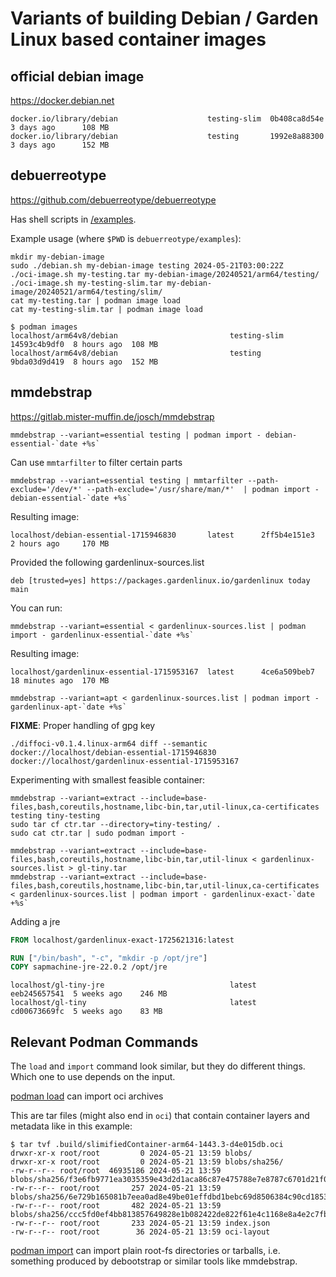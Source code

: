 
# Variants of building Debian / Garden Linux based container images

## official debian image

https://docker.debian.net

```
docker.io/library/debian                    testing-slim  0b408ca8d54e  3 days ago      108 MB
docker.io/library/debian                    testing       1992e8a88300  3 days ago      152 MB
```

## debuerreotype

https://github.com/debuerreotype/debuerreotype

Has shell scripts in [/examples](https://github.com/debuerreotype/debuerreotype/tree/master/examples).

Example usage (where `$PWD` is `debuerreotype/examples`):

```
mkdir my-debian-image
sudo ./debian.sh my-debian-image testing 2024-05-21T03:00:22Z
./oci-image.sh my-testing.tar my-debian-image/20240521/arm64/testing/
./oci-image.sh my-testing-slim.tar my-debian-image/20240521/arm64/testing/slim/
cat my-testing.tar | podman image load
cat my-testing-slim.tar | podman image load
```

```
$ podman images
localhost/arm64v8/debian                         testing-slim  14593c4b9df0  8 hours ago  108 MB
localhost/arm64v8/debian                         testing       9bda03d9d419  8 hours ago  152 MB
```

## mmdebstrap

https://gitlab.mister-muffin.de/josch/mmdebstrap

```
mmdebstrap --variant=essential testing | podman import - debian-essential-`date +%s`
```

Can use `mmtarfilter` to filter certain parts

```
mmdebstrap --variant=essential testing | mmtarfilter --path-exclude='/dev/*' --path-exclude='/usr/share/man/*'  | podman import - debian-essential-`date +%s`
```

Resulting image:

```
localhost/debian-essential-1715946830       latest      2ff5b4e151e3  2 hours ago     170 MB
```


Provided the following gardenlinux-sources.list

```
deb [trusted=yes] https://packages.gardenlinux.io/gardenlinux today main
```

You can run:

```
mmdebstrap --variant=essential < gardenlinux-sources.list | podman import - gardenlinux-essential-`date +%s`
```

Resulting image:

```
localhost/gardenlinux-essential-1715953167  latest      4ce6a509beb7  18 minutes ago  170 MB
```

```
mmdebstrap --variant=apt < gardenlinux-sources.list | podman import - gardenlinux-apt-`date +%s`
```

**FIXME**: Proper handling of gpg key


```
./diffoci-v0.1.4.linux-arm64 diff --semantic docker://localhost/debian-essential-1715946830 docker://localhost/gardenlinux-essential-1715953167
```



Experimenting with smallest feasible container:

```
mmdebstrap --variant=extract --include=base-files,bash,coreutils,hostname,libc-bin,tar,util-linux,ca-certificates testing tiny-testing
sudo tar cf ctr.tar --directory=tiny-testing/ .
sudo cat ctr.tar | sudo podman import -
```

```
mmdebstrap --variant=extract --include=base-files,bash,coreutils,hostname,libc-bin,tar,util-linux < gardenlinux-sources.list > gl-tiny.tar
mmdebstrap --variant=extract --include=base-files,bash,coreutils,hostname,libc-bin,tar,util-linux,ca-certificates < gardenlinux-sources.list | podman import - gardenlinux-exact-`date +%s`
```

Adding a jre

```Dockerfile
FROM localhost/gardenlinux-exact-1725621316:latest

RUN ["/bin/bash", "-c", "mkdir -p /opt/jre"]
COPY sapmachine-jre-22.0.2 /opt/jre
```

```
localhost/gl-tiny-jre                            latest                                    eeb245657541  5 weeks ago    246 MB
localhost/gl-tiny                                latest                                    cd00673669fc  5 weeks ago    83 MB
```


## Relevant Podman Commands

The `load` and `import` command look similar, but they do different things.
Which one to use depends on the input.

[podman load](https://docs.podman.io/en/latest/markdown/podman-load.1.html) can import oci archives

This are tar files (might also end in `oci`) that contain container layers and metadata like in this example:

```
$ tar tvf .build/slimifiedContainer-arm64-1443.3-d4e015db.oci
drwxr-xr-x root/root         0 2024-05-21 13:59 blobs/
drwxr-xr-x root/root         0 2024-05-21 13:59 blobs/sha256/
-rw-r--r-- root/root  46935186 2024-05-21 13:59 blobs/sha256/f3e6fb9771ea3035359e43d2d1aca86c87e475788e7e8787c6701d21f0bcce1a
-rw-r--r-- root/root       257 2024-05-21 13:59 blobs/sha256/6e729b165081b7eea0ad8e49be01effdbd1bebc69d8506384c90cd1853815ece
-rw-r--r-- root/root       482 2024-05-21 13:59 blobs/sha256/ccc5fd0ef4bb813857649828e1b082422de822f61e4c1168e8a4e2c7fb79ea74
-rw-r--r-- root/root       233 2024-05-21 13:59 index.json
-rw-r--r-- root/root        36 2024-05-21 13:59 oci-layout
```

[podman import](https://docs.podman.io/en/latest/markdown/podman-import.1.html) can import plain root-fs directories or tarballs, i.e. something produced by debootstrap or similar tools like mmdebstrap.
